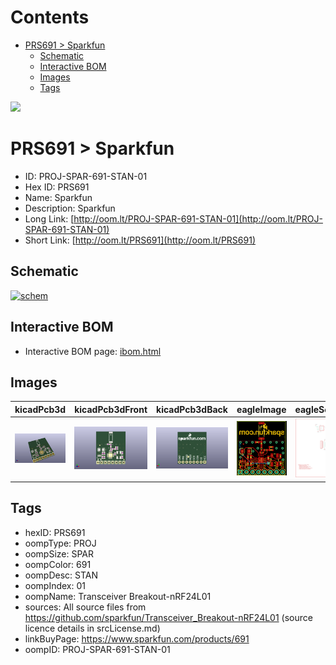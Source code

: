 



Contents
========

* [PRS691 > Sparkfun](#prs691--sparkfun)
	* [Schematic](#schematic)
	* [Interactive BOM](#interactive-bom)
	* [Images](#images)
	* [Tags](#tags)
  
![][im]
# PRS691 > Sparkfun

- ID: PROJ-SPAR-691-STAN-01
- Hex ID: PRS691
- Name: Sparkfun
- Description: Sparkfun
- Long Link: [http://oom.lt/PROJ-SPAR-691-STAN-01](http://oom.lt/PROJ-SPAR-691-STAN-01)
- Short Link: [http://oom.lt/PRS691](http://oom.lt/PRS691)

## Schematic
  
[![schem](eagleSchemImage.png)](eagleSchemImage.png)
## Interactive BOM

- Interactive BOM page: [ibom.html](https://htmlpreview.github.io/?https://github.com/oomlout/oomlout_OOMP_projects/blob/main/PROJ-SPAR-691-STAN-01/kicad/bom/ibom.html)

## Images
  
  

|kicadPcb3d|kicadPcb3dFront|kicadPcb3dBack|eagleImage|eagleSchemImage|
| :---: | :---: | :---: | :---: | :---: |
|[![kicadPcb3d](kicadPcb3d_140.png)](kicadPcb3d.png)|[![kicadPcb3dFront](kicadPcb3dFront_140.png)](kicadPcb3dFront.png)|[![kicadPcb3dBack](kicadPcb3dBack_140.png)](kicadPcb3dBack.png)|[![eagleImage](eagleImage_140.png)](eagleImage.png)|[![eagleSchemImage](eagleSchemImage_140.png)](eagleSchemImage.png)|

## Tags

- hexID: PRS691
- oompType: PROJ
- oompSize: SPAR
- oompColor: 691
- oompDesc: STAN
- oompIndex: 01
- oompName: Transceiver Breakout-nRF24L01
- sources: All source files from https://github.com/sparkfun/Transceiver_Breakout-nRF24L01 (source licence details in srcLicense.md)
- linkBuyPage: https://www.sparkfun.com/products/691
- oompID: PROJ-SPAR-691-STAN-01



[im]: kicadPcb3d_450.png
